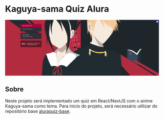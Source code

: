 # Kaguya-sama Quiz Alura
![Capa do Projeto](kaguya-sama-quiz.png)

## Sobre 

Neste projeto será implementado um quiz em React/NextJS com o anime Kaguya-sama como tema.
Para inicio do projeto, será necessário utilizar do repositório base [aluraquiz-base](https://github.com/alura-challenges/aluraquiz-base/).



